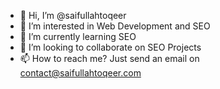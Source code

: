 - 👋 Hi, I’m @saifullahtoqeer
- 👀 I’m interested in Web Development and SEO
- 🌱 I’m currently learning SEO
- 💞️ I’m looking to collaborate on SEO Projects
- 📫 How to reach me? Just send an email on contact@saifullahtoqeer.com

<!---
saifullahtoqeer/saifullahtoqeer is a ✨ special ✨ repository because its `README.md` (this file) appears on your GitHub profile.
You can click the Preview link to take a look at your changes.
--->
